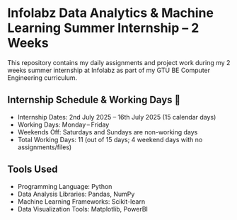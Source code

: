 # Infolabz Data Analytics & Machine Learning Summer Internship – 2 Weeks

This repository contains my daily assignments and project work during my 2 weeks summer internship at Infolabz as part of my GTU BE Computer Engineering curriculum.

## Internship Schedule & Working Days 🚫
- Internship Dates: 2nd July 2025 – 16th July 2025 (15 calendar days)
- Working Days: Monday – Friday
- Weekends Off: Saturdays and Sundays are non-working days
- Total Working Days: 11 (out of 15 days; 4 weekend days with no assignments/files)

## Tools Used  
- Programming Language: Python  
- Data Analysis Libraries: Pandas, NumPy  
- Machine Learning Frameworks: Scikit-learn  
- Data Visualization Tools: Matplotlib, PowerBI


